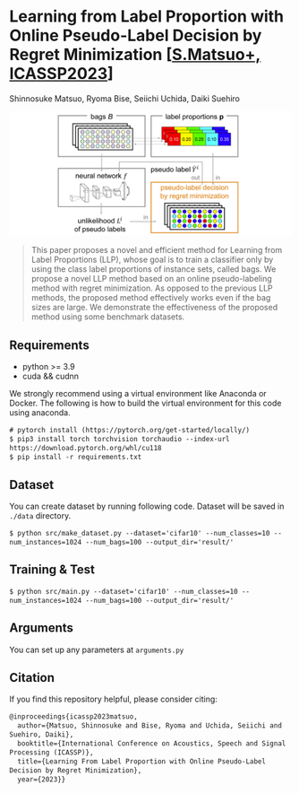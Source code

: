 # Learning from Label Proportion with Online Pseudo-Label Decision by Regret Minimization [[S.Matsuo+, ICASSP2023](https://arxiv.org/abs/2302.08947)]
Shinnosuke Matsuo, Ryoma Bise, Seiichi Uchida, Daiki Suehiro

![Illustration](./image/overview-online-pseudo-labeling.png)

> This paper proposes a novel and efficient method for Learning from Label Proportions (LLP), whose goal is to train a classifier only by using the class label proportions of instance sets, called bags. We propose a novel LLP method based on an online pseudo-labeling method with regret minimization. As opposed to the previous LLP methods, the proposed method effectively works even if the bag sizes are large. We demonstrate the effectiveness of the proposed method using some benchmark datasets.

## Requirements
* python >= 3.9
* cuda && cudnn

We strongly recommend using a virtual environment like Anaconda or Docker. The following is how to build the virtual environment for this code using anaconda.
```
# pytorch install (https://pytorch.org/get-started/locally/)
$ pip3 install torch torchvision torchaudio --index-url https://download.pytorch.org/whl/cu118
$ pip install -r requirements.txt
```

## Dataset
You can create dataset by running following code. Dataset will be saved in `./data` directory.
```
$ python src/make_dataset.py --dataset='cifar10' --num_classes=10 --num_instances=1024 --num_bags=100 --output_dir='result/'
```

## Training & Test
```
$ python src/main.py --dataset='cifar10' --num_classes=10 --num_instances=1024 --num_bags=100 --output_dir='result/'
```

## Arguments
You can set up any parameters at `arguments.py`

## Citation
If you find this repository helpful, please consider citing:
```
@inproceedings{icassp2023matsuo,
  author={Matsuo, Shinnosuke and Bise, Ryoma and Uchida, Seiichi and Suehiro, Daiki},
  booktitle={International Conference on Acoustics, Speech and Signal Processing (ICASSP)}, 
  title={Learning From Label Proportion with Online Pseudo-Label Decision by Regret Minimization}, 
  year={2023}}
```